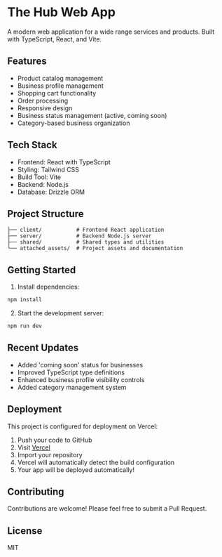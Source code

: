 # The Hub Web App

A modern web application for a wide range services and products. Built with TypeScript, React, and Vite.

## Features

- Product catalog management
- Business profile management
- Shopping cart functionality
- Order processing
- Responsive design
- Business status management (active, coming soon)
- Category-based business organization

## Tech Stack

- Frontend: React with TypeScript
- Styling: Tailwind CSS
- Build Tool: Vite
- Backend: Node.js
- Database: Drizzle ORM

## Project Structure

```
├── client/           # Frontend React application
├── server/           # Backend Node.js server
├── shared/           # Shared types and utilities
└── attached_assets/  # Project assets and documentation
```

## Getting Started

1. Install dependencies:
```bash
npm install
```

2. Start the development server:
```bash
npm run dev
```

## Recent Updates

- Added 'coming soon' status for businesses
- Improved TypeScript type definitions
- Enhanced business profile visibility controls
- Added category management system

## Deployment

This project is configured for deployment on Vercel:

1. Push your code to GitHub
2. Visit [Vercel](https://vercel.com)
3. Import your repository
4. Vercel will automatically detect the build configuration
5. Your app will be deployed automatically!

## Contributing

Contributions are welcome! Please feel free to submit a Pull Request.

## License

MIT
